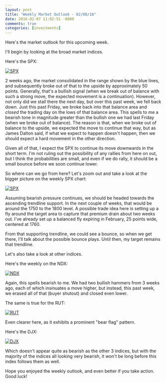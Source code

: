 ```yaml
---
layout: post
title: "Weekly Market Outlook - 02/08/16"
date: 2016-02-07 11:02:51 -0800
comments: true
categories: [investments]
---
```


Here's the market outlook for this upcoming week.

I'll begin by looking at the broad market indices.

Here's the SPX:

[![SPX](/images/investments/2016-02-07_spx_zoomed_in_balance.png)](/images/investments/2016-02-07_spx_zoomed_in_balance.png)

2 weeks ago, the market consolidated in the range shown by the blue lines, and subsequently broke out of that to the upside by approximately 50 points. Generally, that's a bullish signal (when we break out of balance with such a strong move, the expected movement is a continuation). However, not only did we stall there the next day, but over this past week, we fell back down. Just this past Friday, we broke back into that balance area and *closed* the trading day on the lows of that balance area. This spells to me a bearish tone in magnitude greater than the bullish one we had last Friday (when we broke out of balance). The reason is that, when we broke out of balance to the upside, we expected the move to continue that way, but as James Dalton said, if what we expect to happen doesn't happen, then we should expect a hard movement in the other direction. 

Given all of that, I expect the SPX to continue its move downwards in the short term. I'm not ruling out the possibility of any rallies from here on out, but I think the probabilities are small, and even if we do rally, it should be a small bounce before we soon continue lower.

So where can we go from here? Let's zoom out and take a look at the bigger picture on the weekly SPX chart:

[![SPX](/images/investments/2016-02-07_spx_zoomed_out_target.png)](/images/investments/2016-02-07_spx_zoomed_out_target.png)

Assuming bearish pressure continues, we should be headed towards the ascending trendline support. In the next couple of weeks, that would be around the 1750 to the 1800 level. A possible trade idea here is setting up a fly around the target area to capture that premium drain about two weeks out. I've already set up a balanced fly expiring in February, 25 points wide, centered at 1760.

From that supporting trendline, we could see a bounce, so when we get there, I'll talk about the possible bounce plays. Until then, my target remains that trendline.

Let's also take a look at other indices.

Here's the weekly on the NDX:

[![NDX](/images/investments/2016-02-07_ndx_weekly.png)](/images/investments/2016-02-07_ndx_weekly.png)

Again, this spells bearish to me. We had two bullish hammers from 3 weeks ago, each of which insinuates a move higher, but instead, this past week, we erased all of that (buyer shutout) and closed even lower.

The same is true for the RUT:

[![RUT](/images/investments/2016-02-07_rut_weekly.png)](/images/investments/2016-02-07_rut_weekly.png)

Even clearer here, as it exhibits a prominent "bear flag" pattern.

Here's the DJX: 

[![DJX](/images/investments/2016-02-07_djx_weekly.png)](/images/investments/2016-02-07_djx_weekly.png)

Which doesn't appear quite as bearish as the other 3 indices, but with the majority of the indices all looking very bearish, it won't be long before this index follows them as well.

Hope you enjoyed the weekly outlook, and even better if you take action. Good luck!